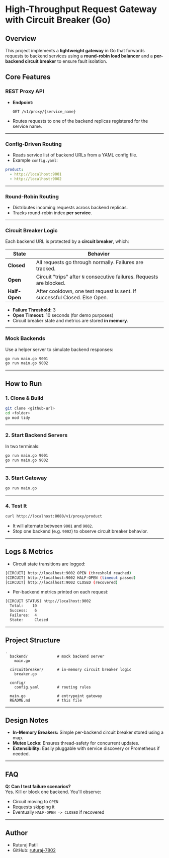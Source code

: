 # High-Throughput Request Gateway with Circuit Breaker (Go)

## Overview

This project implements a **lightweight gateway** in Go that forwards requests to backend services using a **round-robin load balancer** and a **per-backend circuit breaker** to ensure fault isolation.

## Core Features

### REST Proxy API

- **Endpoint:**

  ```
  GET /v1/proxy/{service_name}
  ```

- Routes requests to one of the backend replicas registered for the service name.

---

### Config-Driven Routing

- Reads service list of backend URLs from a YAML config file.
- Example `config.yaml`:

```yaml
product:
  - http://localhost:9001
  - http://localhost:9002
```

---

### Round-Robin Routing

- Distributes incoming requests across backend replicas.
- Tracks round-robin index **per service**.

---

### Circuit Breaker Logic

Each backend URL is protected by a **circuit breaker**, which:

| State        | Behavior                                                                 |
|--------------|--------------------------------------------------------------------------|
| **Closed**   | All requests go through normally. Failures are tracked.                  |
| **Open**     | Circuit "trips" after `N` consecutive failures. Requests are blocked.    |
| **Half-Open**| After cooldown, one test request is sent. If successful Closed. Else Open. |

- **Failure Threshold:** 3
- **Open Timeout:** 10 seconds (for demo purposes)
- Circuit breaker state and metrics are stored **in memory**.

---

### Mock Backends

Use a helper server to simulate backend responses:

```bash
go run main.go 9001
go run main.go 9002
```

---

## How to Run

### 1. Clone & Build

```bash
git clone <github-url>
cd <folder>
go mod tidy
```

---

### 2. Start Backend Servers

In two terminals:

```bash
go run main.go 9001
go run main.go 9002
```

---

### 3. Start Gateway

```bash
go run main.go
```

---

### 4. Test It

```bash
curl http://localhost:8080/v1/proxy/product
```

- It will alternate between `9001` and `9002`.
- Stop one backend (e.g. `9002`) to observe circuit breaker behavior.

---

## Logs & Metrics

- Circuit state transitions are logged:

```bash
[CIRCUIT] http://localhost:9002 OPEN (threshold reached)
[CIRCUIT] http://localhost:9002 HALF-OPEN (timeout passed)
[CIRCUIT] http://localhost:9002 CLOSED (recovered)
```

- Per-backend metrics printed on each request:

```bash
[CIRCUIT STATUS] http://localhost:9002
  Total:    10
  Success:   6
  Failures:  4
  State:     Closed
```

---

## Project Structure

```
.
  backend/             # mock backend server
    main.go

  circuitbreaker/      # in-memory circuit breaker logic
    breaker.go

  config/
    config.yaml        # routing rules

  main.go              # entrypoint gateway
  README.md            # this file
```

---

## Design Notes

- **In-Memory Breakers:** Simple per-backend circuit breaker stored using a map.
- **Mutex Locks:** Ensures thread-safety for concurrent updates.
- **Extensibility:** Easily pluggable with service discovery or Prometheus if needed.

---

## FAQ

**Q: Can I test failure scenarios?**  
Yes. Kill or block one backend. You'll observe:
- Circuit moving to `OPEN`
- Requests skipping it
- Eventually `HALF-OPEN -> CLOSED` if recovered

---

## Author

- Ruturaj Patil
- GitHub: [ruturaj-7802](https://github.com/ruturaj-7802)
